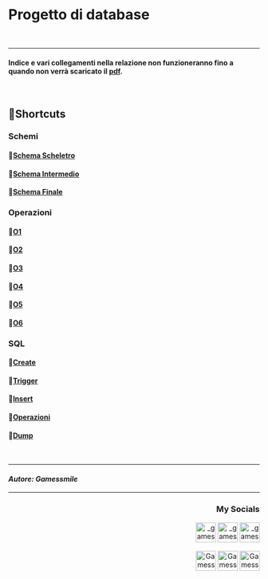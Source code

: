 <html>
<h1>Progetto di database</h1>
<br><hr>

<h4>Indice e vari collegamenti nella relazione non funzioneranno fino a quando non verrà scaricato il <a href="/Relazione/Gioco_di_Ruolo.pdf">pdf</a>.</h5>

<br>

<h2>🎯Shortcuts</h2>
  <h3><b>Schemi</b></h3>
  <h4>💠<a href="/Immagini/Schemi/1_Schema Scheletro.png">Schema Scheletro</a></h4>
  <h4>💠<a href="/Immagini/Schemi/2_Schema Intermedio.png">Schema Intermedio</a></h4>
  <h4>💠<a href="/Immagini/Schemi/3_Schema Finale.png">Schema Finale</a></h4>
  <h3><b>Operazioni</b></h3>
  <h4>💠<a href="/Immagini/Opeerazioni/o1.png">O1</a></h4>
  <h4>💠<a href="/Immagini/Opeerazioni/o2.png">O2</a></h4>
  <h4>💠<a href="/Immagini/Opeerazioni/o3.png">O3</a></h4>
  <h4>💠<a href="/Immagini/Opeerazioni/o4.png">O4</a></h4>
  <h4>💠<a href="/Immagini/Opeerazioni/o5.png">O5</a></h4>
  <h4>💠<a href="/Immagini/Opeerazioni/o6.png">O6</a></h4>
  <h3><b>SQL</b></h3>
  <h4>💠<a href="/SQL/create.sql">Create</a></h4>
  <h4>💠<a href="/SQL/trigger.sql">Trigger</a></h4>
  <h4>💠<a href="/SQL/insert.sql">Insert</a></h4>
  <h4>💠<a href="/SQL/operazioni.sql">Operazioni</a></h4>
  <h4>💠<a href="/SQL/dump.sql">Dump</a></h4>

<br>

<hr><h4 align="left"><i>Autore: Gamessmile</i></h4><hr>
<h3 align="right">My Socials</h3>
<p align="right">
<a href="https://instagram.com/_gamessmile_" target="blank"><img align=center" src="https://cdn.icon-icons.com/icons2/1753/PNG/512/iconfinder-social-media-applications-3instagram-4102579_113804.png" alt="_gamessmile_" height="40" width"50" /></a>
<a href="https://www.youtube.com/channel/UCNpOZ-9ZIvM6wcIyBqYyIdQ" target="blank"><img align=center" src="https://cdn.icon-icons.com/icons2/1211/PNG/512/1491579609-yumminkysocialmedia08_83079.png" alt="_gamessmile_" height="40" width"50" /></a>
<a href="https://tiktok.com/@_gamessmile_" target="blank"><img align=center" src="https://cdn.icon-icons.com/icons2/2864/PNG/512/tiktok_logo_icon_181737.png" alt="_gamessmile_" height="40" width"50" /></a>
</p>
<p align="right">
<a href="https://steamcommunity.com/id/iocomando/" target="blank"><img align=center" src="https://cdn.icon-icons.com/icons2/2108/PNG/512/steam_icon_130822.png" alt="Gamessmile" height="40" width"50" /></a>
<a href="https://discord.com/users/327529848941576194" target="blank"><img align=center" src="https://cdn.icon-icons.com/icons2/2108/PNG/512/discord_icon_130958.png" alt="Gamessmile - Legion" height="40" width"50" /></a>
<a href="https://t.me/Gamessmile" target="blank"><img align=center" src="https://cdn.icon-icons.com/icons2/2108/PNG/512/telegram_icon_130816.png" alt="Gamessmile" height="40" width"50" /></a>
</p>
</html>

</html>